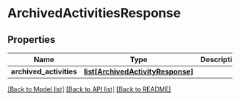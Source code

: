 # ArchivedActivitiesResponse

## Properties
Name | Type | Description | Notes
------------ | ------------- | ------------- | -------------
**archived_activities** | [**list[ArchivedActivityResponse]**](ArchivedActivityResponse.md) |  | [optional] 

[[Back to Model list]](../README.md#documentation-for-models) [[Back to API list]](../README.md#documentation-for-api-endpoints) [[Back to README]](../README.md)


